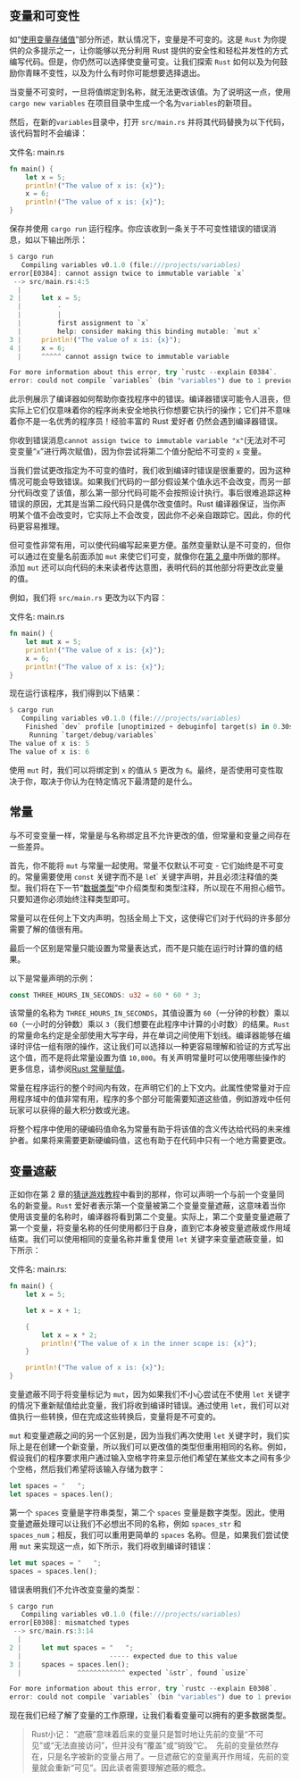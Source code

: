 ## 变量和可变性

如“[使用变量存储值](../guess-game/guess-game.md#用变量来存储值)”部分所述，默认情况下，变量是不可变的。这是 `Rust` 为你提供的众多提示之一，让你能够以充分利用 Rust 提供的安全性和轻松并发性的方式编写代码。但是，你仍然可以选择使变量可变。让我们探索 `Rust` 如何以及为何鼓励你青睐不变性，以及为什么有时你可能想要选择退出。

当变量不可变时，一旦将值绑定到名称，就无法更改该值。为了说明这一点，使用 `cargo new variables` 在项目目录中生成一个名为`variables`的新项目。

然后，在新的`variables`目录中，打开 `src/main.rs` 并将其代码替换为以下代码，该代码暂时不会编译：

文件名: main.rs

```rust
fn main() {
    let x = 5;
    println!("The value of x is: {x}");
    x = 6;
    println!("The value of x is: {x}");
}
```

保存并使用 `cargo run` 运行程序。你应该收到一条关于不可变性错误的错误消息，如以下输出所示：

```rust
$ cargo run
   Compiling variables v0.1.0 (file:///projects/variables)
error[E0384]: cannot assign twice to immutable variable `x`
 --> src/main.rs:4:5
  |
2 |     let x = 5;
  |         -
  |         |
  |         first assignment to `x`
  |         help: consider making this binding mutable: `mut x`
3 |     println!("The value of x is: {x}");
4 |     x = 6;
  |     ^^^^^ cannot assign twice to immutable variable

For more information about this error, try `rustc --explain E0384`.
error: could not compile `variables` (bin "variables") due to 1 previous error
```

此示例展示了编译器如何帮助你查找程序中的错误。编译器错误可能令人沮丧，但实际上它们仅意味着你的程序尚未安全地执行你想要它执行的操作；它们并不意味着你不是一名优秀的程序员！经验丰富的 Rust 爱好者 仍然会遇到编译器错误。

你收到错误消息`cannot assign twice to immutable variable "x"`(无法对不可变变量“`x`”进行两次赋值)，因为你尝试将第二个值分配给不可变的 `x` 变量。

当我们尝试更改指定为不可变的值时，我们收到编译时错误是很重要的，因为这种情况可能会导致错误。如果我们代码的一部分假设某个值永远不会改变，而另一部分代码改变了该值，那么第一部分代码可能不会按照设计执行。事后很难追踪这种错误的原因，尤其是当第二段代码只是偶尔改变值时。Rust 编译器保证，当你声明某个值不会改变时，它实际上不会改变，因此你不必亲自跟踪它。因此，你的代码更容易推理。

但可变性非常有用，可以使代码编写起来更方便。虽然变量默认是不可变的，但你可以通过在变量名前面添加 `mut` 来使它们可变，就像你在[第 2 章](../guess-game/guess-game.md#用变量来存储值)中所做的那样。添加 `mut` 还可以向代码的未来读者传达意图，表明代码的其他部分将更改此变量的值。

例如，我们将 `src/main.rs` 更改为以下内容：

文件名: main.rs

```rust
fn main() {
    let mut x = 5;
    println!("The value of x is: {x}");
    x = 6;
    println!("The value of x is: {x}");
}
```

现在运行该程序，我们得到以下结果：

```rust
$ cargo run
   Compiling variables v0.1.0 (file:///projects/variables)
    Finished `dev` profile [unoptimized + debuginfo] target(s) in 0.30s
     Running `target/debug/variables`
The value of x is: 5
The value of x is: 6
```

使用 `mut` 时，我们可以将绑定到 `x` 的值从 `5` 更改为 `6`。最终，是否使用可变性取决于你，取决于你认为在特定情况下最清楚的是什么。

## 常量

与不可变变量一样，常量是与名称绑定且不允许更改的值，但常量和变量之间存在一些差异。

首先，你不能将 `mut` 与常量一起使用。常量不仅默认不可变 - 它们始终是不可变的。常量需要使用 `const` 关键字而不是 `le`t` 关键字声明，并且必须注释值的类型。我们将在下一节“[数据类型](./data-type.md)”中介绍类型和类型注释，所以现在不用担心细节。只要知道你必须始终注释类型即可。

常量可以在任何上下文内声明，包括全局上下文，这使得它们对于代码的许多部分需要了解的值很有用。

最后一个区别是常量只能设置为常量表达式，而不是只能在运行时计算的值的结果。

以下是常量声明的示例：

```rust
const THREE_HOURS_IN_SECONDS: u32 = 60 * 60 * 3;
```

该常量的名称为 `THREE_HOURS_IN_SECONDS`，其值设置为 `60`（一分钟的秒数）乘以 `60`（一小时的分钟数）乘以 `3`（我们想要在此程序中计算的小时数）的结果。`Rust` 的常量命名约定是全部使用大写字母，并在单词之间使用下划线。编译器能够在编译时评估一组有限的操作，这让我们可以选择以一种更容易理解和验证的方式写出这个值，而不是将此常量设置为值 `10,800`。有关声明常量时可以使用哪些操作的更多信息，请参阅[Rust 常量赋值](https://doc.rust-lang.org/reference/const_eval.html)。

常量在程序运行的整个时间内有效，在声明它们的上下文内。此属性使常量对于应用程序域中的值非常有用，程序的多个部分可能需要知道这些值，例如游戏中任何玩家可以获得的最大积分数或光速。

将整个程序中使用的硬编码值命名为常量有助于将该值的含义传达给代码的未来维护者。如果将来需要更新硬编码值，这也有助于在代码中只有一个地方需要更改。

## 变量遮蔽

正如你在第 2 章的[猜谜游戏教程](../guess-game/guess-game.md#将猜测数字与秘密数字进行比较)中看到的那样，你可以声明一个与前一个变量同名的新变量。`Rust` 爱好者表示第一个变量被第二个变量变量遮蔽，这意味着当你使用该变量的名称时，编译器将看到第二个变量。实际上，第二个变量变量遮蔽了第一个变量，将变量名称的任何使用都归于自身，直到它本身被变量遮蔽或作用域结束。我们可以使用相同的变量名称并重复使用 `let` 关键字来变量遮蔽变量，如下所示：

文件名: main.rs:

```rust
fn main() {
    let x = 5;

    let x = x + 1;

    {
        let x = x * 2;
        println!("The value of x in the inner scope is: {x}");
    }

    println!("The value of x is: {x}");
}
```

变量遮蔽不同于将变量标记为 `mut`，因为如果我们不小心尝试在不使用 `let` 关键字的情况下重新赋值给此变量，我们将收到编译时错误。通过使用 `let`，我们可以对值执行一些转换，但在完成这些转换后，变量将是不可变的。

`mut` 和变量遮蔽之间的另一个区别是，因为当我们再次使用 `let` 关键字时，我们实际上是在创建一个新变量，所以我们可以更改值的类型但重用相同的名称。例如，假设我们的程序要求用户通过输入空格字符来显示他们希望在某些文本之间有多少个空格，然后我们希望将该输入存储为数字：

```rust
let spaces = "   ";
let spaces = spaces.len();
```

第一个 `spaces` 变量是字符串类型，第二个 `spaces` 变量是数字类型。因此，使用变量遮蔽处理可以让我们不必想出不同的名称，例如 `spaces_str` 和 `spaces_num`；相反，我们可以重用更简单的 `spaces` 名称。但是，如果我们尝试使用 `mut` 来实现这一点，如下所示，我们将收到编译时错误：

```rust
let mut spaces = "   ";
spaces = spaces.len();
```

错误表明我们不允许改变变量的类型：

```rust
$ cargo run
   Compiling variables v0.1.0 (file:///projects/variables)
error[E0308]: mismatched types
 --> src/main.rs:3:14
  |
2 |     let mut spaces = "   ";
  |                      ----- expected due to this value
3 |     spaces = spaces.len();
  |              ^^^^^^^^^^^^ expected `&str`, found `usize`

For more information about this error, try `rustc --explain E0308`.
error: could not compile `variables` (bin "variables") due to 1 previous error
```

现在我们已经了解了变量的工作原理，让我们看看变量可以拥有的更多数据类型。

> Rust小记： “遮蔽”意味着后来的变量只是暂时地让先前的变量“不可见”或“无法直接访问”，但并没有“覆盖”或“销毁”它。  先前的变量依然存在，只是名字被新的变量占用了。一旦遮蔽它的变量离开作用域，先前的变量就会重新“可见”。因此读者需要理解遮蔽的概念。
